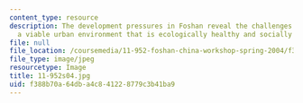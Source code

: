 ```yaml
---
content_type: resource
description: The development pressures in Foshan reveal the challenges in creating
  a viable urban environment that is ecologically healthy and socially equitable.
file: null
file_location: /coursemedia/11-952-foshan-china-workshop-spring-2004/f388b70a64dba4c841228779c3b41ba9_11-952s04.jpg
file_type: image/jpeg
resourcetype: Image
title: 11-952s04.jpg
uid: f388b70a-64db-a4c8-4122-8779c3b41ba9
---
```


